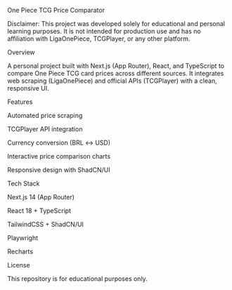 One Piece TCG Price Comparator

Disclaimer: This project was developed solely for educational and personal learning purposes. It is not intended for production use and has no affiliation with LigaOnePiece, TCGPlayer, or any other platform.

Overview

A personal project built with Next.js (App Router), React, and TypeScript to compare One Piece TCG card prices across different sources.
It integrates web scraping (LigaOnePiece) and official APIs (TCGPlayer) with a clean, responsive UI.

Features

Automated price scraping

TCGPlayer API integration

Currency conversion (BRL ↔ USD)

Interactive price comparison charts

Responsive design with ShadCN/UI

Tech Stack

Next.js 14 (App Router)

React 18 + TypeScript

TailwindCSS + ShadCN/UI

Playwright

Recharts

License

This repository is for educational purposes only.
